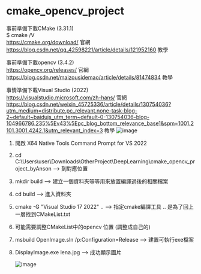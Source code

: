 ﻿# cmake_opencv_project

事前準備下載CMake (3.31.1)  
$ cmake /V  
https://cmake.org/download/ 官網  
https://blog.csdn.net/qq_42598221/article/details/121952160 教學  

事前準備下載opencv (3.4.2)  
https://opencv.org/releases/ 官網  
https://blog.csdn.net/maizousidemao/article/details/81474834 教學  

事情準備下載Visual Studio (2022)  
https://visualstudio.microsoft.com/zh-hans/ 官網  
https://blog.csdn.net/weixin_45725336/article/details/130754036?utm_medium=distribute.pc_relevant.none-task-blog-2~default~baidujs_utm_term~default-0-130754036-blog-104966786.235%5Ev43%5Epc_blog_bottom_relevance_base1&spm=1001.2101.3001.4242.1&utm_relevant_index=3 教學
![image](https://github.com/user-attachments/assets/9666eb9c-6523-4358-b199-d962c60bb421)



1. 開啟 X64 Native Tools Command Prompt for VS 2022
2. cd C:\Users\user\Downloads\OtherProject\DeepLearning\cmake_opencv_project_byAnson --> 到對應位置
3. mkdir build --> 建立一個資料夾等等用來放置編譯過後的相關檔案
4. cd build  --> 進入資料夾
5. cmake -G "Visual Studio 17 2022" ..  --> 指定cmake編譯工具 .. 是為了回上一層找到CMakeList.txt
6. 可能需要調整CMakeList中的opencv 位置 (調整成自己的)
7. msbuild OpenImage.sln /p:Configuration=Release --> 建置可執行exe檔案
8. DisplayImage.exe lena.jpg --> 成功顯示圖片


   ![image](https://github.com/user-attachments/assets/adc8aad3-8cc7-4f33-9179-86724b1c47ce)

